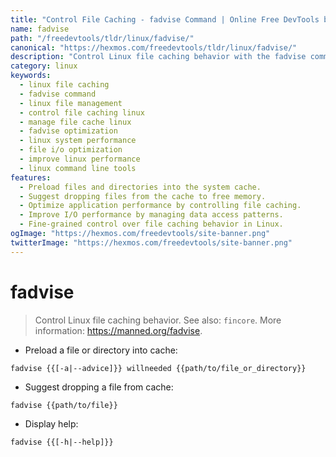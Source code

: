 ```yaml
---
title: "Control File Caching - fadvise Command | Online Free DevTools by Hexmos"
name: fadvise
path: "/freedevtools/tldr/linux/fadvise/"
canonical: "https://hexmos.com/freedevtools/tldr/linux/fadvise/"
description: "Control Linux file caching behavior with the fadvise command.  Manage file preloading and removal from cache for improved performance. Free online tool, no registration required."
category: linux
keywords:
  - linux file caching
  - fadvise command
  - linux file management
  - control file caching linux
  - manage file cache linux
  - fadvise optimization
  - linux system performance
  - file i/o optimization
  - improve linux performance
  - linux command line tools
features:
  - Preload files and directories into the system cache.
  - Suggest dropping files from the cache to free memory.
  - Optimize application performance by controlling file caching.
  - Improve I/O performance by managing data access patterns.
  - Fine-grained control over file caching behavior in Linux.
ogImage: "https://hexmos.com/freedevtools/site-banner.png"
twitterImage: "https://hexmos.com/freedevtools/site-banner.png"
---
```


# fadvise

> Control Linux file caching behavior.
> See also: `fincore`.
> More information: <https://manned.org/fadvise>.

- Preload a file or directory into cache:

`fadvise {{[-a|--advice]}} willneeded {{path/to/file_or_directory}}`

- Suggest dropping a file from cache:

`fadvise {{path/to/file}}`

- Display help:

`fadvise {{[-h|--help]}}`
